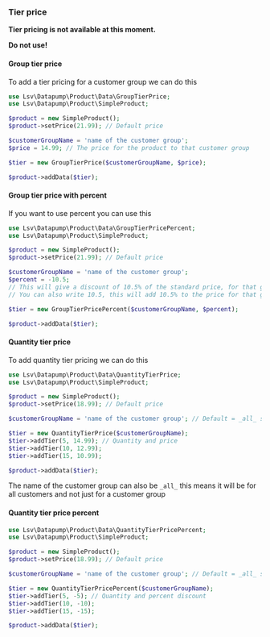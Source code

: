 ### Tier price

**Tier pricing is not available at this moment.**

**Do not use!**

#### Group tier price

To add a tier pricing for a customer group we can do this

```php
use Lsv\Datapump\Product\Data\GroupTierPrice;
use Lsv\Datapump\Product\SimpleProduct;

$product = new SimpleProduct();
$product->setPrice(21.99); // Default price

$customerGroupName = 'name of the customer group';
$price = 14.99; // The price for the product to that customer group 

$tier = new GroupTierPrice($customerGroupName, $price);

$product->addData($tier);
```  

#### Group tier price with percent

If you want to use percent you can use this

```php
use Lsv\Datapump\Product\Data\GroupTierPricePercent;
use Lsv\Datapump\Product\SimpleProduct;

$product = new SimpleProduct();
$product->setPrice(21.99); // Default price

$customerGroupName = 'name of the customer group';
$percent = -10.5;
// This will give a discount of 10.5% of the standard price, for that group
// You can also write 10.5, this will add 10.5% to the price for that group 

$tier = new GroupTierPricePercent($customerGroupName, $percent);

$product->addData($tier);
```  

#### Quantity tier price

To add quantity tier pricing we can do this

```php
use Lsv\Datapump\Product\Data\QuantityTierPrice;
use Lsv\Datapump\Product\SimpleProduct;

$product = new SimpleProduct();
$product->setPrice(18.99); // Default price

$customerGroupName = 'name of the customer group'; // Default = _all_ see below

$tier = new QuantityTierPrice($customerGroupName);
$tier->addTier(5, 14.99); // Quantity and price
$tier->addTier(10, 12.99);
$tier->addTier(15, 10.99);

$product->addData($tier);
```

The name of the customer group can also be `_all_` this means it will be for all customers and not just for a customer group

#### Quantity tier price percent

```php
use Lsv\Datapump\Product\Data\QuantityTierPricePercent;
use Lsv\Datapump\Product\SimpleProduct;

$product = new SimpleProduct();
$product->setPrice(18.99); // Default price

$customerGroupName = 'name of the customer group'; // Default = _all_ see below

$tier = new QuantityTierPricePercent($customerGroupName);
$tier->addTier(5, -5); // Quantity and percent discount
$tier->addTier(10, -10);
$tier->addTier(15, -15);

$product->addData($tier);
```
